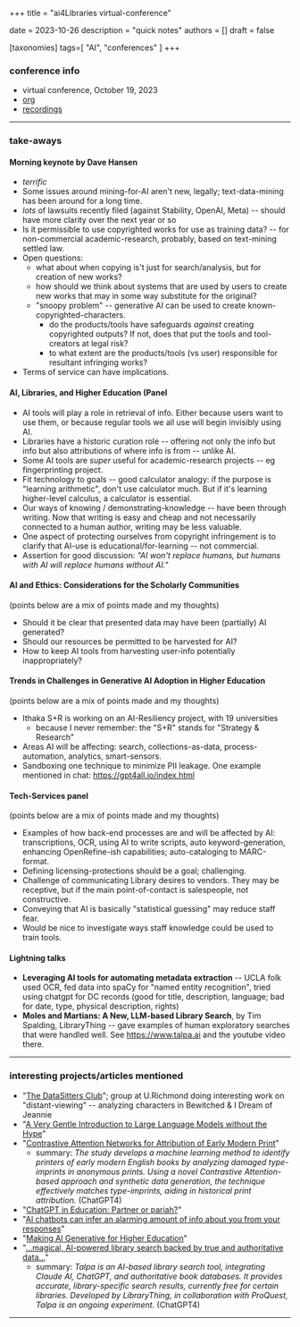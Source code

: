 +++
title = "ai4Libraries virtual-conference"

date = 2023-10-26
description = "quick notes"
authors = []
draft = false

[taxonomies]
tags=[ "AI", "conferences" ]
+++


### conference info
- virtual conference, October 19, 2023
- [org](https://www.ai4libraries.org/)
- [recordings](https://www.ai4libraries.org/2023recordings)

---

### take-aways

#### Morning keynote by Dave Hansen
- _terrific_
- Some issues around mining-for-AI aren't new, legally; text-data-mining has been around for a long time.
- _lots_ of lawsuits recently filed (against Stability, OpenAI, Meta) -- should have more clarity over the next year or so
- Is it permissible to use copyrighted works for use as training data? -- for non-commercial academic-research, probably, based on text-mining settled law.
- Open questions:
    - what about when copying is't just for search/analysis, but for creation of new works?
    - how should we think about systems that are used by users to create new works that may in some way substitute for the original?
    - "snoopy problem" -- generative AI can be used to create known-copyrighted-characters.
        - do the products/tools have safeguards _against_ creating copyrighted outputs? If not, does that put the tools and tool-creators at legal risk?
        - to what extent are the products/tools (vs user) responsible for resultant infringing works?
- Terms of service can have implications.

#### AI, Libraries, and Higher Education (Panel
- AI tools will play a role in retrieval of info. Either because users want to use them, or because regular tools we all use will begin invisibly using AI.
- Libraries have a historic curation role -- offering not only the info but info but also attributions of where info is from -- unlike AI.
- Some AI tools are _super_ useful for academic-research projects -- eg fingerprinting project.
- Fit technology to goals -- good calculator analogy: if the purpose is "learning arithmetic", don't use calculator much. But if it's learning higher-level calculus, a calculator is essential.
- Our ways of knowing / demonstrating-knowledge --  have been through writing. Now that writing is easy and cheap and not necessarily connected to a human author, writing may be less valuable.
- One aspect of protecting ourselves from copyright infringement is to clarify that AI-use is educational/for-learning -- not commercial.
- Assertion for good discussion: _"AI won't replace humans, but humans with AI will replace humans without AI."_

#### AI and Ethics: Considerations for the Scholarly Communities
(points below are a mix of points made and my thoughts)
- Should it be clear that presented data may have been (partially) AI generated?
- Should our resources be permitted to be harvested for AI?
- How to keep AI tools from harvesting user-info potentially inappropriately?

#### Trends in Challenges in Generative AI Adoption in Higher Education
(points below are a mix of points made and my thoughts)
- Ithaka S+R is working on an AI-Resiliency project, with 19 universities
    - because I never remember: the "S+R" stands for "Strategy & Research"
- Areas AI will be affecting: search, collections-as-data, process-automation, analytics, smart-sensors.
- Sandboxing one technique to minimize PII leakage. One example mentioned in chat: <https://gpt4all.io/index.html>

#### Tech-Services panel
(points below are a mix of points made and my thoughts)
- Examples of how back-end processes are and will be affected by AI: transcriptions, OCR, using AI to write scripts, auto keyword-generation, enhancing OpenRefine-ish capabilities; auto-cataloging to MARC-format.
- Defining licensing-protections should be a goal; challenging.
- Challenge of communicating Library desires to vendors. They may be receptive, but if the main point-of-contact is salespeople, not constructive.
- Conveying that AI is basically "statistical guessing" may reduce staff fear.
- Would be nice to investigate ways staff knowledge could be used to train tools.

#### Lightning talks
- __Leveraging AI tools for automating metadata extraction__ -- UCLA folk used OCR, fed data into spaCy for "named entity recognition", tried using chatgpt for DC records (good for title, description, language; bad for date, type, physical description, rights)
- __Moles and Martians: A New, LLM-based Library Search__, by Tim Spalding, LibraryThing -- gave examples of human exploratory searches that were handled well. See <https://www.talpa.ai> and the youtube video there.

---

### interesting projects/articles mentioned
- "[The DataSitters Club](https://datasittersclub.github.io/site/)"; group at U.Richmond doing interesting work on "distant-viewing" -- analyzing characters in Bewitched & I Dream of Jeannie
- "[A Very Gentle Introduction to Large Language Models without the Hype](ttps://mark-riedl.medium.com/a-very-gentle-introduction-to-large-language-models-without-the-hype-5f67941fa59e)" 
- "[Contrastive Attention Networks for Attribution of Early Modern Print](https://arxiv.org/pdf/2306.07998.pdf)"
    - summary: _The study develops a machine learning method to identify printers of early modern English books by analyzing damaged type-imprints in anonymous prints. Using a novel Contrastive Attention-based approach and synthetic data generation, the technique effectively matches type-imprints, aiding in historical print attribution._ (ChatGPT4)
- "[ChatGPT in Education: Partner or pariah?](https://dl.acm.org/doi/pdf/10.1145/3589651)"
- "[AI chatbots can infer an alarming amount of info about you from your responses](https://arstechnica.com/ai/2023/10/ai-chatbots-can-infer-an-alarming-amount-of-info-about-you-from-your-responses/)"
- "[Making AI Generative for Higher Education](https://sr.ithaka.org/blog/making-ai-generative-for-higher-education/)"
- "[...magical, AI-powered library search backed by true and authoritative data...](https://www.talpa.ai)"
    - summary: _Talpa is an AI-based library search tool, integrating Claude AI, ChatGPT, and authoritative book databases. It provides accurate, library-specific search results, currently free for certain libraries. Developed by LibraryThing, in collaboration with ProQuest, Talpa is an ongoing experiment​​​​​​​​​​._ (ChatGPT4)

---
